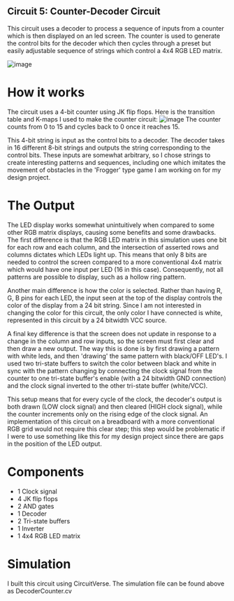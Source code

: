## Circuit 5: Counter-Decoder Circuit
This circuit uses a decoder to process a sequence of inputs from a counter which is then displayed on an led screen. The counter is used to generate the control bits for the decoder which then cycles through a preset but easily adjustable sequence of strings which control a 4x4 RGB LED matrix.

![image](https://github.com/user-attachments/assets/92db61f0-c519-4216-92e0-8736a30787ad)

# How it works
The circuit uses a 4-bit counter using JK flip flops. Here is the transition table and K-maps I used to make the counter circuit:
![image](https://github.com/user-attachments/assets/e80fef11-89a8-426a-b838-010fffd85f3d)
The counter counts from 0 to 15 and cycles back to 0 once it reaches 15. 

This 4-bit string is input as the control bits to a decoder. The decoder takes in 16 different 8-bit strings and outputs the string corresponding to the control bits. These inputs are somewhat arbitrary, so I chose strings to create interesting patterns and sequences, including one which imitates the movement of obstacles in the 'Frogger' type game I am working on for my design project.

# The Output
The LED display works somewhat unintuitively when compared to some other RGB matrix displays, causing some benefits and some drawbacks. The first difference is that the RGB LED matrix in this simulation uses one bit for each row and each column, and the intersection of asserted rows and columns dictates which LEDs light up. This means that only 8 bits are needed to control the screen compared to a more conventional 4x4 matrix which would have one input per LED (16 in this case). Consequently, not all patterns are possible to display, such as a hollow ring pattern. 

Another main difference is how the color is selected. Rather than having R, G, B pins for each LED, the input seen at the top of the display controls the color of the display from a 24 bit string. Since I am not interested in changing the color for this circuit, the only color I have connected is white, represented in this circuit by a 24 bitwidth VCC source. 

A final key difference is that the screen does not update in response to a change in the column and row inputs, so the screen must first clear and then draw a new output. The way this is done is by first drawing a pattern with white leds, and then 'drawing' the same pattern with black/OFF LED's. I used two tri-state buffers to switch the color between black and white in sync with the pattern changing by connecting the clock signal from the counter to one tri-state buffer's enable (with a 24 bitwidth GND connection) and the clock signal inverted to the other tri-state buffer (white/VCC).

This setup means that for every cycle of the clock, the decoder's output is both drawn (LOW clock signal) and then cleared (HIGH clock signal), while the counter increments only on the rising edge of the clock signal. An implementation of this circuit on a breadboard with a more conventional RGB grid would not require this clear step; this step would be problematic if I were to use something like this for my design project since there are gaps in the position of the LED output.

# Components
- 1 Clock signal 
- 4 JK flip flops
- 2 AND gates
- 1 Decoder
- 2 Tri-state buffers
- 1 Inverter
- 1 4x4 RGB LED matrix

# Simulation
I built this circuit using CircuitVerse. The simulation file can be found above as DecoderCounter.cv
